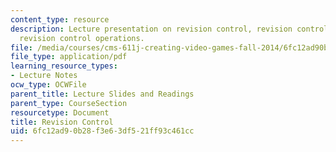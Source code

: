 ```yaml
---
content_type: resource
description: Lecture presentation on revision control, revision control systems, and
  revision control operations.
file: /media/courses/cms-611j-creating-video-games-fall-2014/6fc12ad90b28f3e63df521ff93c461cc_MITCMS_611JF14_Source_Cont.pdf
file_type: application/pdf
learning_resource_types:
- Lecture Notes
ocw_type: OCWFile
parent_title: Lecture Slides and Readings
parent_type: CourseSection
resourcetype: Document
title: Revision Control
uid: 6fc12ad9-0b28-f3e6-3df5-21ff93c461cc
---
```

